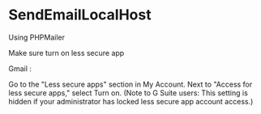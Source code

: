 # SendEmailLocalHost
Using PHPMailer

Make sure turn on less secure app

Gmail :

Go to the "Less secure apps" section in My Account.
Next to "Access for less secure apps," select Turn on. (Note to G Suite users: This setting is hidden if your administrator has locked less secure app account access.)
